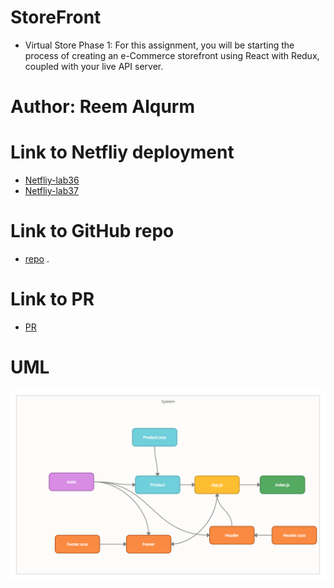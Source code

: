 # StoreFront
* Virtual Store Phase 1: For this assignment, you will be starting the process of creating an e-Commerce storefront using React with Redux, coupled with your live API server.
# Author: Reem Alqurm
# Link to Netfliy deployment 
* [Netfliy-lab36](https://60d9c76eb2ce2d24b6a116ad--blissful-hopper-66a08f.netlify.app/)
* [Netfliy-lab37](https://60db3a1c27eb790008e8077a--blissful-hopper-66a08f.netlify.app/)

# Link to GitHub repo 
* [repo](https://github.com/reem-alqurm/storefront) .

# Link to PR 
* [PR](https://github.com/reem-alqurm/storefront/pulls)
# UML
<img src = "storfrontuml.png">
